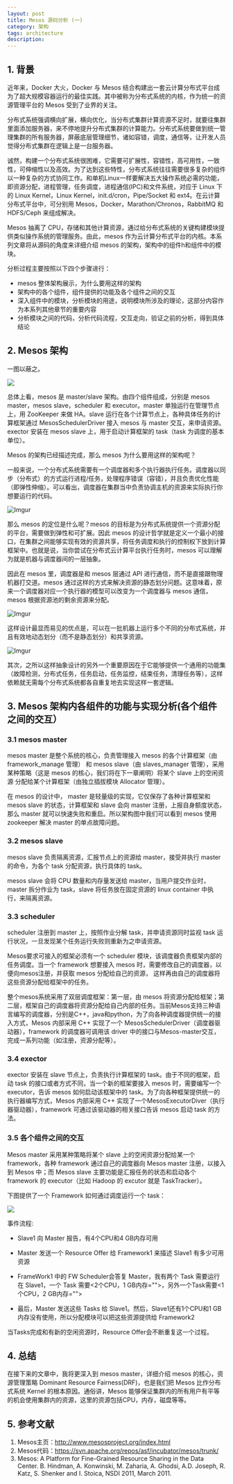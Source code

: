 ```yaml
---
layout: post
title: Mesos 源码分析 (一)
category: 架构
tags: architecture
description: 
---
```


## 1. 背景

近年来，Docker 大火，Docker 与 Mesos 结合构建出一套云计算分布式平台成为了超大规模容器运行的最佳实践。其中被称为分布式系统的内核，作为统一的资源管理平台的 Mesos 受到了业界的关注。

分布式系统强调横向扩展，横向优化，当分布式集群计算资源不足时，就要往集群里面添加服务器，来不停地提升分布式集群的计算能力。分布式系统要做到统一管理集群的所有服务器，屏蔽底层管理细节，诸如容错，调度，通信等，让开发人员觉得分布式集群在逻辑上是一台服务器。

诚然，构建一个分布式系统很困难，它需要可扩展性，容错性，高可用性，一致性，可伸缩性以及高效。为了达到这些特性，分布式系统往往需要很多复杂的组件以一种复杂的方式协同工作。和单机Linux一样要解决五大操作系统必需的功能，即资源分配，进程管理，任务调度，进程通信(IPC)和文件系统，对应于 Linux 下的 Linux Kernel，Linux Kernel，init.d/cron，Pipe/Socket 和 ext4。在云计算分布式平台中，可分别用 Mesos，Docker，Marathon/Chronos，RabbitMQ 和 HDFS/Ceph 来组成解决。

Mesos 抽离了 CPU，存储和其他计算资源，通过给分布式系统的关键构建模块提供类似操作系统的管理服务。由此，mesos 作为云计算分布式平台的内核。本系列文章将从源码的角度来详细介绍 mesos 的架构，架构中的组件h和组件中的模块。

分析过程主要按照以下四个步骤进行：

* mesos 整体架构展示，为什么要用这样的架构
* 架构中的各个组件，组件提供的功能及各个组件之间的交互
* 深入组件中的模块，分析模块的用途，说明模块所涉及的理论，这部分内容作为本系列其他章节的重要内容
* 分析模块之间的代码，分析代码流程，交互走向，验证之前的分析，得到具体结论

## 2. Mesos 架构

一图以蔽之。

![](http://mesos.apache.org/assets/img/documentation/architecture3.jpg)

总体上看，mesos 是 master/slave 架构。由四个组件组成，分别是 mesos master，mesos slave，scheduler 和 executor。master 单独运行在管理节点上，用 ZooKeeper 来做 HA。slave 运行在各个计算节点上，各种具体任务的计算框架通过 MesosSchedulerDriver 接入 mesos 与 master 交互，来申请资源。exector 安装在 mesos slave 上，用于启动计算框架的 task（task 为调度的基本单位）。

Mesos 的架构已经描述完成，那么 mesos 为什么要用这样的架构呢？

一般来说，一个分布式系统需要有一个调度器和多个执行器执行任务。调度器以同步（分布式）的方式运行进程/任务，处理程序错误（容错），并且负责优化性能（即弹性伸缩）。可以看出，调度器在集群当中负责协调主机的资源来实际执行你想要运行的代码。

![Imgur](http://i.imgur.com/7PuuaYV.png)

那么 mesos 的定位是什么呢？mesos 的目标是为分布式系统提供一个资源分配的平台，需要做到弹性和可扩展。因此 mesos 的设计哲学就是定义一个最小的接口，在集群之间能够实现有效的资源共享，将任务调度和执行的控制权下放到计算框架中。也就是说，当你尝试在分布式云计算平台执行任务时，mesos 可以理解为就是机器与调度器间的一层抽象。

因此在 mesos 里，调度器是和 mesos 层通过 API 进行通信，而不是直接跟物理机器打交道。mesos 通过这样的方式来解决资源的静态划分问题。这意味着，原来一个调度器对应一个执行器的模型可以改变为一个调度器与 mesos 通信，mesos 根据资源池的剩余资源来分配。

![Imgur](http://i.imgur.com/rx5e0Yf.png)

这样设计最显而易见的优点是，可以在一批机器上运行多个不同的分布式系统，并且有效地动态划分（而不是静态划分）和共享资源。

![Imgur](http://i.imgur.com/gxMc03A.png)

其次，之所以这样抽象设计的另外一个重要原因在于它能够提供一个通用的功能集（故障检测，分布式任务，任务启动，任务监控，结束任务，清理任务等），这样依赖就无需每个分布式系统都各自重复地去实现这样一套逻辑。

## 3. Mesos 架构内各组件的功能与实现分析(各个组件之间的交互）

### 3.1 mesos master

mesos master 是整个系统的核心，负责管理接入 mesos 的各个计算框架（由 framework_manage 管理） 和 mesos slave（由 slaves_manager 管理），采用某种策略（这是 mesos 的核心，我们将在下一章阐明）将某个 slave 上的空闲资源 分配给某个计算框架（由独立插拔模块 Allocator 管理）。

在 mesos 的设计中， master 是轻量级的实现，它仅保存了各种计算框架和 mesos slave 的状态，计算框架和 slave 会向 master 注册，上报自身额度状态，那么 master 就可以快速失败和重启。所以架构图中我们可以看到 mesos 使用 zookeeper 解决 master 的单点故障问题。

### 3.2 mesos slave

mesos slave 负责隔离资源，汇报节点上的资源给 master，接受并执行 master 的命令，为各个 task 分配资源，执行具体的 task。

mesos slave 会将 CPU 数量和内存量发送给 master，当用户提交作业时，master 拆分作业为 task，slave 将任务放在固定资源的 linux container 中执行，来隔离资源。

### 3.3 scheduler

scheduler 注册到 master 上，按照作业分解 task，并申请资源同时监视 task 运行状况，一旦发现某个任务运行失败则重新为之申请资源。

Mesos要求可接入的框架必须有一个 scheduler 模块，该调度器负责框架内部的任务调度。当一个 framework 想要接入 mesos 时，需要修改自己的调度器，以便向mesos注册，并获取 mesos 分配给自己的资源， 这样再由自己的调度器将这些资源分配给框架中的任务。

整个mesos系统采用了双层调度框架：第一层，由 mesos 将资源分配给框架；第二层，框架自己的调度器将资源分配给自己内部的任务。当前Mesos支持三种语言编写的调度器，分别是C++，java和python，为了向各种调度器提供统一的接入方式，Mesos 内部采用 C++ 实现了一个 MesosSchedulerDriver（调度器驱动器），framework 的调度器可调用该 driver 中的接口与Mesos-master交互，完成一系列功能（如注册，资源分配等）。

### 3.4 exector

exector 安装在 slave 节点上，负责执行计算框架的 task。由于不同的框架，启动 task 的接口或者方式不同，当一个新的框架要接入 mesos 时，需要编写一个 executor，告诉 mesos 如何启动该框架中的 task。为了向各种框架提供统一的执行器编写方式，Mesos 内部采用 C++ 实现了一个MesosExecutorDiver（执行器驱动器），framework 可通过该驱动器的相关接口告诉 mesos 启动 task 的方法。

### 3.5 各个组件之间的交互

Mesos master 采用某种策略将某个 slave 上的空闲资源分配给某一个 framework，各种 framework 通过自己的调度器向 Mesos master 注册，以接入到 Mesos 中；而 Mesos slave 主要功能是汇报任务的状态和启动各个 framework 的 executor（比如 Hadoop 的 excutor 就是 TaskTracker）。

下图提供了一个 Framework 如何通过调度运行一个 task：

![](http://mesos.apache.org/assets/img/documentation/architecture-example.jpg)

事件流程:

* Slave1 向 Master 报告，有4个CPU和4 GB内存可用

* Master 发送一个 Resource Offer 给 Framework1 来描述 Slave1 有多少可用资源

* FrameWork1 中的 FW Scheduler会答复 Master，我有两个 Task 需要运行在 Slave1，一个 Task 需要<2个CPU，1 GB内存="">，另外一个Task需要<1个CPU，2 GB内存="">

* 最后，Master 发送这些 Tasks 给 Slave1。然后，Slave1还有1个CPU和1 GB内存没有使用，所以分配模块可以把这些资源提供给 Framework2

当Tasks完成和有新的空闲资源时，Resource Offer会不断重复这一个过程。

## 4. 总结

在接下来的文章中，我将更深入到 mesos master，详细介绍 mesos 的核心，资源管理策略 Dominant Resource Fairness(DRF)，也是我们把 Mesos 比作分布式系统 Kernel 的根本原因。通俗讲，Mesos 能够保证集群内的所有用户有平等的机会使用集群内的资源，这里的资源包括CPU，内存，磁盘等等。

## 5. 参考文献

1. Mesos主页：http://www.mesosproject.org/index.html
2. Mesos代码：https://svn.apache.org/repos/asf/incubator/mesos/trunk/
3. Mesos: A Platform for Fine-Grained Resource Sharing in the Data Center. B. Hindman, A. Konwinski, M. Zaharia, A. Ghodsi, A.D. Joseph, R. Katz, S. Shenker and I. Stoica, NSDI 2011, March 2011.
